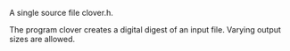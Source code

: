 A single source file clover.h.

The program clover creates a digital digest of an input file.
Varying output sizes are allowed.
